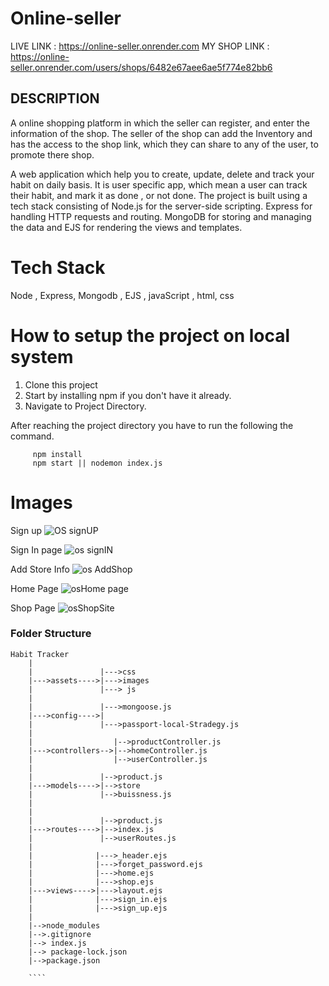# Online-seller
LIVE LINK : https://online-seller.onrender.com
MY SHOP LINK : https://online-seller.onrender.com/users/shops/6482e67aee6ae5f774e82bb6

## DESCRIPTION

A online shopping platform in which the seller can register, and enter the information of the shop. The seller of the shop can add the Inventory and has the access
to the shop link, which they can share to any of the user, to promote there shop.

A web application which help you to create, update, delete and track your habit on daily basis. It is user specific app, which mean a user can track their habit, 
and mark it as done , or not done. The project is built using a tech stack consisting of Node.js for the server-side scripting. Express for handling HTTP requests 
and routing. MongoDB for storing and managing the data and EJS for rendering the views and templates.

# Tech Stack

Node , Express, Mongodb , EJS , javaScript , html, css

# How to setup the project on local system

  1. Clone this project
  2. Start by installing npm if you don't have it already.
  3. Navigate to Project Directory.

After reaching the project directory you have to run the following the command.
   ```` 
        npm install 
        npm start || nodemon index.js
   ````

# Images

Sign up
![OS signUP](https://github.com/praduman2714/Online-seller/assets/66240716/e65fc178-c825-4478-b1dc-d447073b7fae)

Sign In page
![os signIN](https://github.com/praduman2714/Online-seller/assets/66240716/fe21059e-b391-4ac6-a279-fcda5b2ad85d)

Add Store Info
![os AddShop](https://github.com/praduman2714/Online-seller/assets/66240716/577e4e38-bec4-4d87-a6a8-5b1f69858fb2)

Home Page
![osHome page](https://github.com/praduman2714/Online-seller/assets/66240716/b3b93970-7c82-4efa-b320-e644318fab52)

Shop Page
![osShopSite](https://github.com/praduman2714/Online-seller/assets/66240716/de57b061-c272-4d21-82da-40832ee6fd8d)


### Folder Structure

```
Habit Tracker
    |
    |               |--->css
    |--->assets---->|--->images
    |               |---> js
    |
    |               |--->mongoose.js
    |--->config---->|
    |               |--->passport-local-Stradegy.js
    |
    |                  |-->productController.js
    |--->controllers-->|-->homeController.js
    |                  |-->userController.js
    |
    |               |-->product.js
    |--->models---->|-->store
    |               |-->buissness.js
    |
    |              
    |               |-->product.js
    |--->routes---->|-->index.js
    |               |-->userRoutes.js
    |
    |              |--->_header.ejs
    |              |--->forget_password.ejs
    |              |--->home.ejs
    |              |--->shop.ejs
    |--->views---->|--->layout.ejs
    |              |--->sign_in.ejs
    |              |--->sign_up.ejs
    |
    |-->node_modules
    |-->.gitignore
    |--> index.js
    |--> package-lock.json
    |-->package.json
    
    ````
